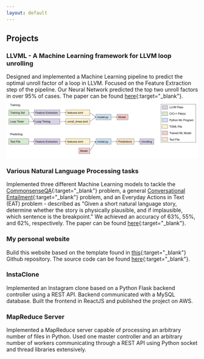 ```yaml
---
layout: default
---
```


## Projects 

### LLVML - A Machine Learning framework for LLVM loop unrolling
Designed and implemented a Machine Learning pipeline to predict the optimal unroll factor of a loop in LLVM. Focused on the Feature Extraction step of the pipeline. Our Neural Network predicted the top two unroll factors in over 95% of cases. The paper can be found [here](https://drive.google.com/file/d/1jvSS3FYq7l4NvZA9LoVWhc9icNXR7bOR/view?usp=sharing){:target="_blank"}.
![Pipeline](images/pipeline.jpg)

### Various Natural Language Processing tasks 
Implemented three different Machine Learning models to tackle the [CommonsenseQA](https://www.tau-nlp.org/commonsenseqa){:target="_blank"} problem, a general [Conversational Entailment](https://www.aclweb.org/anthology/W09-3930/){:target="_blank"} problem, and an Everyday Actions in Text (EAT) problem - described as "Given a short natural language story, determine whether the story is physically plausible, and if implausible, which sentence is the breakpoint." 
We achieved an accuracy of 63%, 55%, and 62%, respectively. The paper can be found [here](https://drive.google.com/file/d/1bV3wNY6OgIMXWMPDYI6-TytcHOhjUtXD/view?usp=sharing){:target="_blank"}.

### My personal website
Build this website based on the template found in [this](https://github.com/pages-themes/minimal){:target="_blank"} Github repository. The source code can be found [here](https://github.com/jenoudet/jenoudet.github.io){:target="_blank"}.

### InstaClone
Implemented an Instagram clone based on a Python Flask backend controller using a REST API. Backend communicated with a MySQL database. Built the frontend in ReactJS and published the project on AWS.

### MapReduce Server 
Implemented a MapReduce server capable of processing an arbitrary number of files in Python. Used one master controller and an arbitrary number of workers communicating through a REST API using Python socket and thread libraries extensively.
